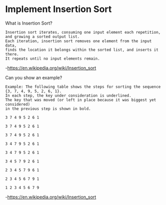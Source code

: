 # Implement Insertion Sort

What is Insertion Sort?
```
Insertion sort iterates, consuming one input element each repetition, 
and growing a sorted output list. 
Each iteration, insertion sort removes one element from the input data, 
finds the location it belongs within the sorted list, and inserts it there. 
It repeats until no input elements remain.
```
-https://en.wikipedia.org/wiki/Insertion_sort

Can you show an example?
```
Example: The following table shows the steps for sorting the sequence {3, 7, 4, 9, 5, 2, 6, 1}. 
In each step, the key under consideration is underlined. 
The key that was moved (or left in place because it was biggest yet considered) 
in the previous step is shown in bold.

3 7 4 9 5 2 6 1

3 7 4 9 5 2 6 1

3 7 4 9 5 2 6 1

3 4 7 9 5 2 6 1

3 4 7 9 5 2 6 1

3 4 5 7 9 2 6 1

2 3 4 5 7 9 6 1

2 3 4 5 6 7 9 1

1 2 3 4 5 6 7 9
```
-https://en.wikipedia.org/wiki/Insertion_sort
